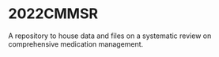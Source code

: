 # 2022CMMSR
A repository to house data and files on a systematic review on comprehensive medication management.
